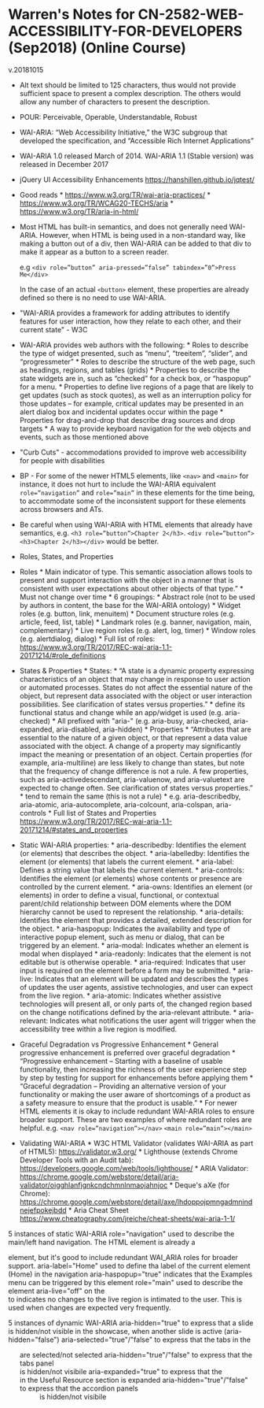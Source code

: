 # Warren's Notes for CN-2582-WEB-ACCESSIBILITY-FOR-DEVELOPERS (Sep2018) (Online Course)
v.20181015

* Alt text should be limited to 125 characters, thus would not provide sufficient space to present a complex description. The others would allow any number of characters to present the description.

* POUR: Perceivable, Operable, Understandable, Robust

* WAI-ARIA: “Web Accessibility Initiative,” the W3C subgroup that developed the specification, and “Accessible Rich Internet Applications”

* WAI-ARIA 1.0 released March of 2014. WAI-ARIA 1.1 (Stable version) was released in December 2017

* jQuery UI Accessibility Enhancements https://hanshillen.github.io/jqtest/

* Good reads
      * https://www.w3.org/TR/wai-aria-practices/
      * https://www.w3.org/TR/WCAG20-TECHS/aria
      * https://www.w3.org/TR/aria-in-html/

*  Most HTML has built-in semantics, and does not generally need WAI-ARIA. However, when HTML is being used in a non-standard way, like making a button out of a div, then WAI-ARIA can be added to that div to make it appear as a button to a screen reader.

    e.g `<div role=”button” aria-pressed=”false” tabindex=”0”>Press Me</div>`

    In the case of an actual `<button>` element, these properties are already defined so there is no need to use WAI-ARIA.

* "WAI-ARIA provides a framework for adding attributes to identify features for user interaction, how they relate to each other, and their current state" - W3C

* WAI-ARIA provides web authors with the following:
      * Roles to describe the type of widget presented, such as “menu”, “treeitem”, “slider”, and “progressmeter”
      * Roles to describe the structure of the web page, such as headings, regions, and tables (grids)
      * Properties to describe the state widgets are in, such as “checked” for a check box, or “haspopup” for a menu.
      * Properties to define live regions of a page that are likely to get updates (such as stock quotes), as well as an interruption policy for those updates – for example, critical updates may be presented in an alert dialog box and incidental updates occur within the page
      * Properties for drag-and-drop that describe drag sources and drop targets
      * A way to provide keyboard navigation for the web objects and events, such as those mentioned above

* "Curb Cuts" - accommodations provided to improve web accessibility for people with disabilities

* BP - For some of the newer HTML5 elements, like `<nav>` and `<main>` for instance, it does not hurt to include the WAI-ARIA equivalent `role=”navigation”` and `role=”main”` in these elements for the time being, to accommodate some of the inconsistent support for these elements across browsers and ATs.

* Be careful when using WAI-ARIA with HTML elements that already have semantics, e.g. `<h3 role=”button”>Chapter 2</h3>`. `<div role=”button”><h3>Chapter 2</h3></div>` would be better.

* Roles, States, and Properties

* Roles
      * Main indicator of type. This semantic association allows tools to present and support interaction with the object in a manner that is consistent with user expectations about other objects of that type.”
      * Must not change over time
      * 6 groupings:
            * Abstract role (not to be used by authors in content, the base for the WAI-ARIA ontology)
            * Widget roles (e.g. button, link, menuitem)
            * Document structure roles (e.g. article, feed, list, table)
            * Landmark roles (e.g. banner, navigation, main, complementary)
            * Live region roles (e.g. alert, log, timer)
            * Window roles (e.g. alertdialog, dialog)
      * Full list of roles: https://www.w3.org/TR/2017/REC-wai-aria-1.1-20171214/#role_definitions

* States & Properties
      * States:
            * “A state is a dynamic property expressing characteristics of an object that may change in response to user action or automated processes. States do not affect the essential nature of the object, but represent data associated with the object or user interaction possibilities. See clarification of states versus properties.”
            * define its functional status and change while an app/widget is used (e.g. aria-checked)
            * All prefixed with "aria-" (e.g. aria-busy, aria-checked, aria-expanded, aria-disabled, aria-hidden)
      * Properties
            * “Attributes that are essential to the nature of a given object, or that represent a data value associated with the object. A change of a property may significantly impact the meaning or presentation of an object. Certain properties (for example, aria-multiline) are less likely to change than states, but note that the frequency of change difference is not a rule. A few properties, such as aria-activedescendant, aria-valuenow, and aria-valuetext are expected to change often. See clarification of states versus properties.”
            * tend to remain the same (this is not a rule)
            * e.g. aria-describedby, aria-atomic, aria-autocomplete, aria-colcount, aria-colspan, aria-controls
      * Full list of States and Properties https://www.w3.org/TR/2017/REC-wai-aria-1.1-20171214/#states_and_properties

* Static WAI-ARIA properties:
      * aria-describedby: Identifies the element (or elements) that describes the object.
      * aria-labelledby: Identifies the element (or elements) that labels the current element.
      * aria-label: Defines a string value that labels the current element.
      * aria-controls: Identifies the element (or elements) whose contents or presence are controlled by the current element.
      * aria-owns: Identifies an element (or elements) in order to define a visual, functional, or contextual parent/child relationship between DOM elements where the DOM hierarchy cannot be used to represent the relationship.
      * aria-details: Identifies the element that provides a detailed, extended description for the object.
      * aria-haspopup: Indicates the availability and type of interactive popup element, such as menu or dialog, that can be triggered by an element.
      * aria-modal: Indicates whether an element is modal when displayed
      * aria-readonly: Indicates that the element is not editable but is otherwise operable.
      * aria-required: Indicates that user input is required on the element before a form may be submitted.
      * aria-live: Indicates that an element will be updated and describes the types of updates the user agents, assistive technologies, and user can expect from the live region.
      * aria-atomic: Indicates whether assistive technologies will present all, or only parts of, the changed region based on the change notifications defined by the aria-relevant attribute.
      * aria-relevant: Indicates what notifications the user agent will trigger when the accessibility tree within a live region is modified.

* Graceful Degradation vs Progressive Enhancement
      * General progressive enhancement is preferred over graceful degradation
      * “Progressive enhancement – Starting with a baseline of usable functionality, then increasing the richness of the user experience step by step by testing for support for enhancements before applying them
      * “Graceful degradation – Providing an alternative version of your functionality or making the user aware of shortcomings of a product as a safety measure to ensure that the product is usable.”
      * For newer HTML elements it is okay to include redundant WAI-ARIA roles to ensure broader support. These are two examples of where redundant roles are helpful. e.g. `<nav role=”navigation”></nav>` `<main role=”main”></main>`

* Validating WAI-ARIA
      * W3C HTML Validator (validates WAI-ARIA as part of HTML5): https://validator.w3.org/
      * Lighthouse (extends Chrome Developer Tools with an Audit tab): https://developers.google.com/web/tools/lighthouse/
      * ARIA Validator: https://chrome.google.com/webstore/detail/aria-validator/oigghlanfjgnkcndchmnlnmaojahnjoc
      * Deque's aXe (for Chrome): https://chrome.google.com/webstore/detail/axe/lhdoppojpmngadmnindnejefpokejbdd
      * Aria Cheat Sheet https://www.cheatography.com/jreiche/cheat-sheets/wai-aria-1-1/

5 instances of static WAI-ARIA
role="navigation" used to describe the main/left hand navigation. The HTML element is already a <nav> element, but it's good to include redundant WAI_ARIA roles for broader support.
aria-label="Home" used to define tha label of the current element (Home) in the navigation
aria-haspopup="true" indicates that the Examples menu can be triggered by this element
role="main" used to describe the <main id="maincontent"> element
aria-live="off" on the <div id="slider"> to indicates no changes to the live region is intimated to the user. This is used when changes are expected very frequently.

5 instances of dynamic WAI-ARIA
aria-hidden="true" to express that a slide is hidden/not visible in the showcase, when another slide is active (aria-hidden="false")
aria-selected="true"/"false" to express that the tabs in the <uL class="ik-tabber"> are selected/not selected
aria-hidden="true"/"false" to express that the tabs panel <div class="cf ik-tabpanel"> is hidden/not visibile
aria-expanded="true" to express that the <dt aria-controls="accordion_panel_0"> in the Useful Resource section is expanded
aria-hidden="true"/"false" to express that the accordion panels <dd id="accordion_panel_#" role="tabpanel"> is hidden/not visibile